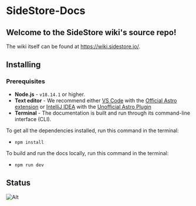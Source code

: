 # SideStore-Docs

## Welcome to the SideStore wiki's source repo!

The wiki itself can be found at <https://wiki.sidestore.io/>.

## Installing

### Prerequisites

- **Node.js** - `v18.14.1` or higher.
- **Text editor** - We recommend either [VS Code](https://code.visualstudio.com/) with the [Official Astro extension](https://marketplace.visualstudio.com/items?itemName=astro-build.astro-vscode) or [IntelliJ IDEA](https://www.jetbrains.com/idea/) with the [Unofficial Astro Plugin](https://plugins.jetbrains.com/plugin/20959-astro)
- **Terminal** - The documentation is built and run through its command-line interface (CLI).

To get all the dependencies installed, run this command in the terminal:

- `npm install`

To build and run the docs locally, run this command in the terminal:

- `npm run dev`

## Status

![Alt](https://repobeats.axiom.co/api/embed/7fd3c052892e88d60945586ce1a82feeb709bd8a.svg "Repobeats analytics image")
